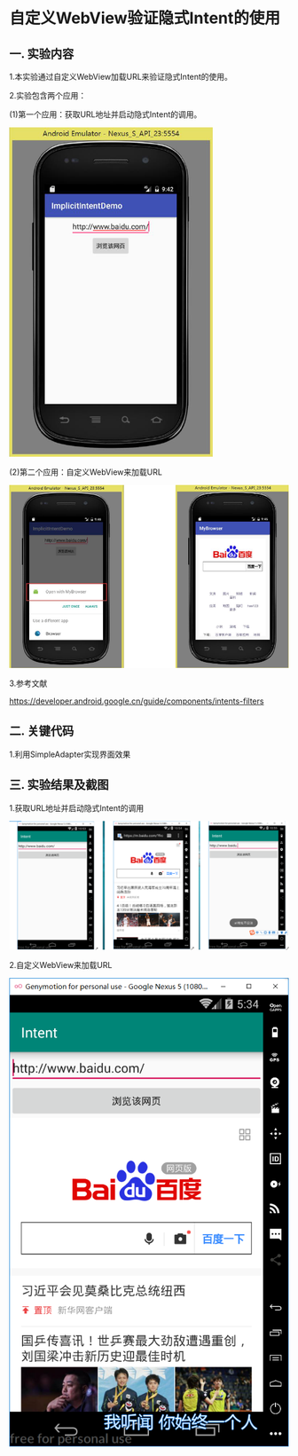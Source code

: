 # 自定义WebView验证隐式Intent的使用

## 一. 实验内容

1.本实验通过自定义WebView加载URL来验证隐式Intent的使用。

2.实验包含两个应用：

(1)第一个应用：获取URL地址并启动隐式Intent的调用。

 ![Image text](https://github.com/1045896802/Intent/blob/master/img/1y.png)

(2)第二个应用：自定义WebView来加载URL

 ![Image text](https://github.com/1045896802/Intent/blob/master/img/2y.png)
 
 3.参考文献
 
 https://developer.android.google.cn/guide/components/intents-filters

## 二. 关键代码

  1.利用SimpleAdapter实现界面效果
  

## 三. 实验结果及截图
  
  1.获取URL地址并启动隐式Intent的调用
  
  ![Image text](https://github.com/1045896802/Intent/blob/master/img/1r.png)
  
  2.自定义WebView来加载URL
  
  ![Image text](https://github.com/1045896802/Intent/blob/master/img/2r.png)



